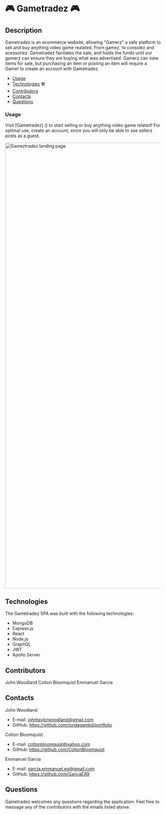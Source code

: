 # 🎮 Gametradez 🎮

## Description 
Gametradez is an ecommerce website, allowing "Gamerz" a safe platform to sell and buy anything video game realated. From gamez, to consolez and acessoriez. Gametradez faciliates the sale, and holds the funds until our gamerz can ensure they are buying what was advertised. Gamerz can view items for sale, but purchasing an item or posting an item will require a Gamer to create an account with Gametradez. 

* [Usage](#usage)
* [Technologies](#Technologies) 🛠️
* [Contributors](#Contributors)
* [Contacts](#Contacts)
* [Questions](#Questions)


### Usage 
Visit [Gametradez] () to start selling or buy anything video game related! For optimal use, create an account, since you will only be able to see sellerz posts as a guest.  

<img width="1435" alt="Gameztradez landing page" src="https://user-images.githubusercontent.com/74579301/148154176-484b6456-bd5d-4a5a-8cb4-19916a993878.png">

## Technologies 
The Gametradez SPA was built with the following technologies:
- MongoDB
- Express.js
- React
- Node.js
- GraphQL
- JWT
- Apollo Server

## Contributors 
John Woodland
Colton Bloomquist
Emmanuel Garcia

## Contacts
John Woodland: 
* E-mail: johntaylorwoodland@gmail.com
* GitHub: https://github.com/jondagamkd/portfolio

Colton Bloomquist:
* E-mail: coltonbloomquist@yahoo.com
* GitHub: https://github.com/ColtonBloomquist 

Emmanuel Garcia 
* E-mail: garcia.emmanuel.eg@gmail.com
* GitHub: https://github.com/GarciaE89

## Questions
Gametradez welcomes any questions regarding the application. Feel free to message any of the contributors with the emails listed above. 

